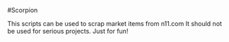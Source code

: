 #Scorpion

This scripts can be used to scrap market items from n11.com
It should not be used for serious projects. Just for fun!
